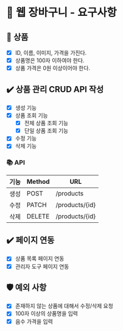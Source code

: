 # 📄 웹 장바구니 - 요구사항

## 🎁 상품

- [x]  ID, 이름, 이미지, 가격을 가진다.
- [x]  상품명은 100자 이하여야 한다.
- [x]  상품 가격은 0원 이상이어야 한다.

## ✔️ 상품 관리 CRUD API 작성

- [x]  생성 기능
- [x]  상품 조회 기능
    - [x] 전체 상품 조회 기능
    - [x] 단일 상품 조회 기능
- [x]  수정 기능
- [x]  삭제 기능

### 📚 API

| 기능 | Method | URL            |
|----|--------|----------------|
| 생성 | POST   | /products      |
| 수정 | PATCH  | /products/{id} |
| 삭제 | DELETE | /products/{id} |

## ✔️ 페이지 연동

- [x]  상품 목록 페이지 연동
- [x]  관리자 도구 페이지 연동

## 🛡️ 예외 사항

- [x] 존재하지 않는 상품에 대해서 수정/삭제 요청
- [x] 100자 이상의 상품명을 입력
- [x] 음수 가격을 입력
